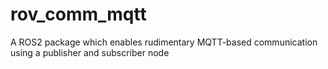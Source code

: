 # rov_comm_mqtt
A ROS2 package which enables rudimentary MQTT-based communication using a publisher and subscriber node
